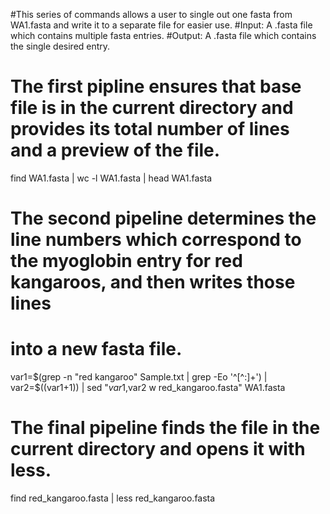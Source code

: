 
#This series of commands allows a user to single out one fasta from WA1.fasta and write it to a separate file for easier use.
#Input: A .fasta file which contains multiple fasta entries.
#Output: A .fasta file which contains the single desired entry.

# The first pipline ensures that base file is in the current directory and provides its total number of lines and a preview of the file.
find WA1.fasta | wc -l WA1.fasta | head WA1.fasta

# The second pipeline determines the line numbers which correspond to the myoglobin entry for red kangaroos, and then writes those lines
# into a new fasta file.
var1=$(grep -n "red kangaroo" Sample.txt | grep -Eo '^[^:]+') | var2=$((var1+1)) | sed "$var1,$var2 w red_kangaroo.fasta" WA1.fasta

# The final pipeline finds the file in the current directory and opens it with less.
find red_kangaroo.fasta | less red_kangaroo.fasta
